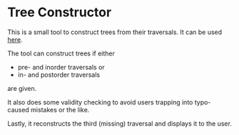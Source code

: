 # Tree Constructor

This is a small tool to construct trees from their traversals. It 
can be used [here](https://mityax.github.io/tree-construction/).

The tool can construct trees if either

 - pre- and inorder traversals or
 - in- and postorder traversals 

are given.

It also does some validity checking to avoid users trapping
into typo-caused mistakes or the like.

Lastly, it reconstructs the third (missing) traversal and displays
it to the user.
